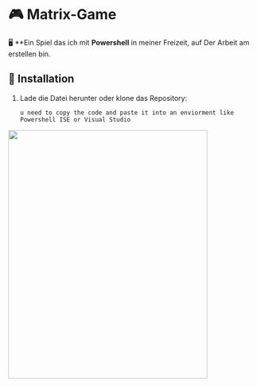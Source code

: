 # 🎮 Matrix-Game  

🖥️ **Ein Spiel das ich mit **Powershell** in meiner Freizeit, auf Der Arbeit am erstellen bin.


## 📜 Installation  
1. Lade die Datei herunter oder klone das Repository:  
   ```
   u need to copy the code and paste it into an enviorment like Powershell ISE or Visual Studio
<img src="https://img.shields.io/badge/PowerShell-5391FE?style=for-the-badge&logo=powershell&logoColor=white" width="400" height="500">


